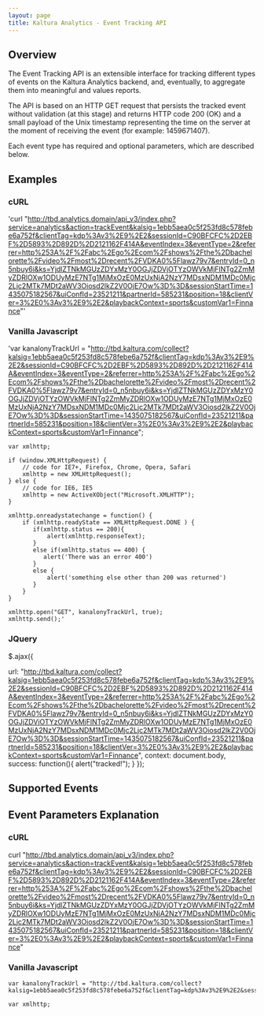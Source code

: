 ```yaml
---
layout: page
title: Kaltura Analytics - Event Tracking API
---
```


## Overview
The Event Tracking API is an extensible interface for tracking different types of events on the Kaltura Analytics backend, and, eventually, to aggregate them into meaningful and values reports.

The API is based on an HTTP GET request that persists the tracked event without validation (at this stage) and returns HTTP code 200 (OK) and a small payload of the Unix timestamp representing the time on the server at the moment of receiving the event (for example: 1459671407).

Each event type has required and optional parameters, which are described below.

## Examples
### cURL
'curl "http://tbd.analytics.domain/api_v3/index.php?service=analytics&action=trackEvent&kalsig=1ebb5aea0c5f253fd8c578febe6a752f&clientTag=kdp%3Av3%2E9%2E2&sessionId=C90BFCFC%2D2EBF%2D5893%2D892D%2D2121162F414A&eventIndex=3&eventType=2&referrer=http%253A%2F%2Fabc%2Ego%2Ecom%2Fshows%2Fthe%2Dbachelorette%2Fvideo%2Fmost%2Drecent%2FVDKA0%5Flawz79v7&entryId=0_n5nbuy6i&ks=YjdlZTNkMGUzZDYxMzY0OGJjZDVjOTYzOWVkMjFlNTg2ZmMyZDRlOXw1ODUyMzE7NTg1MjMxOzE0MzUxNjA2NzY7MDsxNDM1MDc0Mjc2Ljc2MTk7MDt2aWV3Oiosd2lkZ2V0OjE7Ow%3D%3D&sessionStartTime=1435075182567&uiConfId=23521211&partnerId=585231&position=18&clientVer=3%2E0%3Av3%2E9%2E2&playbackContext=sports&customVar1=Finnance"'

### Vanilla Javascript
'var kanalonyTrackUrl = "http://tbd.kaltura.com/collect?kalsig=1ebb5aea0c5f253fd8c578febe6a752f&clientTag=kdp%3Av3%2E9%2E2&sessionId=C90BFCFC%2D2EBF%2D5893%2D892D%2D2121162F414A&eventIndex=3&eventType=2&referrer=http%253A%2F%2Fabc%2Ego%2Ecom%2Fshows%2Fthe%2Dbachelorette%2Fvideo%2Fmost%2Drecent%2FVDKA0%5Flawz79v7&entryId=0_n5nbuy6i&ks=YjdlZTNkMGUzZDYxMzY0OGJjZDVjOTYzOWVkMjFlNTg2ZmMyZDRlOXw1ODUyMzE7NTg1MjMxOzE0MzUxNjA2NzY7MDsxNDM1MDc0Mjc2Ljc2MTk7MDt2aWV3Oiosd2lkZ2V0OjE7Ow%3D%3D&sessionStartTime=1435075182567&uiConfId=23521211&partnerId=585231&position=18&clientVer=3%2E0%3Av3%2E9%2E2&playbackContext=sports&customVar1=Finnance";

    var xmlhttp;

    if (window.XMLHttpRequest) {
        // code for IE7+, Firefox, Chrome, Opera, Safari
        xmlhttp = new XMLHttpRequest();
    } else {
        // code for IE6, IE5
        xmlhttp = new ActiveXObject("Microsoft.XMLHTTP");
    }

    xmlhttp.onreadystatechange = function() {
        if (xmlhttp.readyState == XMLHttpRequest.DONE ) {
           if(xmlhttp.status == 200){
               alert(xmlhttp.responseText);
           }
           else if(xmlhttp.status == 400) {
              alert('There was an error 400')
           }
           else {
               alert('something else other than 200 was returned')
           }
        }
    }

    xmlhttp.open("GET", kanalonyTrackUrl, true);
    xmlhttp.send();'
    
### JQuery
$.ajax({

url: "http://tbd.kaltura.com/collect?kalsig=1ebb5aea0c5f253fd8c578febe6a752f&clientTag=kdp%3Av3%2E9%2E2&sessionId=C90BFCFC%2D2EBF%2D5893%2D892D%2D2121162F414A&eventIndex=3&eventType=2&referrer=http%253A%2F%2Fabc%2Ego%2Ecom%2Fshows%2Fthe%2Dbachelorette%2Fvideo%2Fmost%2Drecent%2FVDKA0%5Flawz79v7&entryId=0_n5nbuy6i&ks=YjdlZTNkMGUzZDYxMzY0OGJjZDVjOTYzOWVkMjFlNTg2ZmMyZDRlOXw1ODUyMzE7NTg1MjMxOzE0MzUxNjA2NzY7MDsxNDM1MDc0Mjc2Ljc2MTk7MDt2aWV3Oiosd2lkZ2V0OjE7Ow%3D%3D&sessionStartTime=1435075182567&uiConfId=23521211&partnerId=585231&position=18&clientVer=3%2E0%3Av3%2E9%2E2&playbackContext=sports&customVar1=Finnance",
    context: document.body,
    success: function(){
      alert("tracked!");
    }
});

## Supported Events


## Event Parameters Explanation


### cURL
curl "http://tbd.analytics.domain/api_v3/index.php?service=analytics&action=trackEvent&kalsig=1ebb5aea0c5f253fd8c578febe6a752f&clientTag=kdp%3Av3%2E9%2E2&sessionId=C90BFCFC%2D2EBF%2D5893%2D892D%2D2121162F414A&eventIndex=3&eventType=2&referrer=http%253A%2F%2Fabc%2Ego%2Ecom%2Fshows%2Fthe%2Dbachelorette%2Fvideo%2Fmost%2Drecent%2FVDKA0%5Flawz79v7&entryId=0_n5nbuy6i&ks=YjdlZTNkMGUzZDYxMzY0OGJjZDVjOTYzOWVkMjFlNTg2ZmMyZDRlOXw1ODUyMzE7NTg1MjMxOzE0MzUxNjA2NzY7MDsxNDM1MDc0Mjc2Ljc2MTk7MDt2aWV3Oiosd2lkZ2V0OjE7Ow%3D%3D&sessionStartTime=1435075182567&uiConfId=23521211&partnerId=585231&position=18&clientVer=3%2E0%3Av3%2E9%2E2&playbackContext=sports&customVar1=Finnance"

### Vanilla Javascript
    var kanalonyTrackUrl = "http://tbd.kaltura.com/collect?kalsig=1ebb5aea0c5f253fd8c578febe6a752f&clientTag=kdp%3Av3%2E9%2E2&sessionId=C90BFCFC%2D2EBF%2D5893%2D892D%2D2121162F414A&eventIndex=3&eventType=2&referrer=http%253A%2F%2Fabc%2Ego%2Ecom%2Fshows%2Fthe%2Dbachelorette%2Fvideo%2Fmost%2Drecent%2FVDKA0%5Flawz79v7&entryId=0_n5nbuy6i&ks=YjdlZTNkMGUzZDYxMzY0OGJjZDVjOTYzOWVkMjFlNTg2ZmMyZDRlOXw1ODUyMzE7NTg1MjMxOzE0MzUxNjA2NzY7MDsxNDM1MDc0Mjc2Ljc2MTk7MDt2aWV3Oiosd2lkZ2V0OjE7Ow%3D%3D&sessionStartTime=1435075182567&uiConfId=23521211&partnerId=585231&position=18&clientVer=3%2E0%3Av3%2E9%2E2&playbackContext=sports&customVar1=Finnance";

    var xmlhttp;

